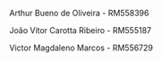 Arthur Bueno de Oliveira - RM558396

João Vitor Carotta Ribeiro - RM555187

Victor Magdaleno Marcos - RM556729
